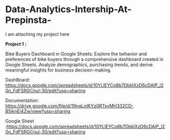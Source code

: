 # Data-Analytics-Intership-At-Prepinsta-

I am attaching my project here

**Project 1 :**

Bike Buyers Dashboard in Google Sheets: 
Explore the behavior and preferences of bike buyers through a comprehensive dashboard created in Google Sheets. Analyze demographics, purchasing trends, and derive meaningful insights for business decision-making.

DashBoard: https://docs.google.com/spreadsheets/d/10YLlEYCo8b7DbklXzD6cDAlP_l20n_FdFSRGCnul-30/edit?usp=sharing

Documentation: https://drive.google.com/file/d/19nqLxtKYz0RTsyMH332CD-B5iknEi4Zw/view?usp=sharing

Google Sheet :https://docs.google.com/spreadsheets/d/10YLlEYCo8b7DbklXzD6cDAlP_l20n_FdFSRGCnul-30/edit?usp=sharing
